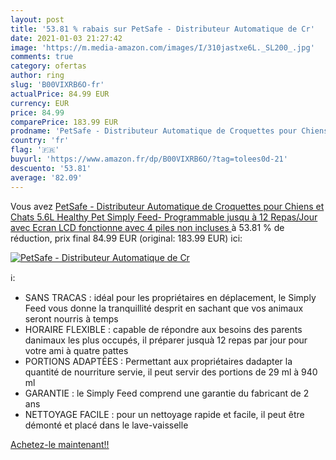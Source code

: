 ```yaml
---
layout: post
title: '53.81 % rabais sur PetSafe - Distributeur Automatique de Cr'
date: 2021-01-03 21:27:42
image: 'https://m.media-amazon.com/images/I/310jastxe6L._SL200_.jpg'
comments: true
category: ofertas
author: ring
slug: 'B00VIXRB6O-fr'
actualPrice: 84.99 EUR
currency: EUR
price: 84.99
comparePrice: 183.99 EUR
prodname: 'PetSafe - Distributeur Automatique de Croquettes pour Chiens et Chats 5.6L Healthy Pet Simply Feed- Programmable jusqu à 12 Repas/Jour avec Ecran LCD  fonctionne avec 4 piles  non incluses '
country: 'fr'
flag: '🇫🇷'
buyurl: 'https://www.amazon.fr/dp/B00VIXRB6O/?tag=tolees0d-21'
descuento: '53.81'
average: '82.09'
---
```


Vous avez [PetSafe - Distributeur Automatique de Croquettes pour Chiens et Chats 5.6L Healthy Pet Simply Feed- Programmable jusqu à 12 Repas/Jour avec Ecran LCD  fonctionne avec 4 piles  non incluses ](https://www.amazon.fr/dp/B00VIXRB6O/?tag=tolees0d-21)  à  53.81 % de réduction, prix final  84.99 EUR (original: 183.99 EUR) ici:

[![PetSafe - Distributeur Automatique de Cr](https://m.media-amazon.com/images/I/310jastxe6L._SL200_.jpg)](https://www.amazon.fr/dp/B00VIXRB6O/?tag=tolees0d-21)

ℹ️:

- SANS TRACAS : idéal pour les propriétaires en déplacement, le Simply Feed vous donne la tranquillité desprit en sachant que vos animaux seront nourris à temps
- HORAIRE FLEXIBLE : capable de répondre aux besoins des parents danimaux les plus occupés, il préparer jusquà 12 repas par jour pour votre ami à quatre pattes
- PORTIONS ADAPTÉES : Permettant aux propriétaires dadapter la quantité de nourriture servie, il peut servir des portions de 29 ml à 940 ml
- GARANTIE : le Simply Feed comprend une garantie du fabricant de 2 ans
- NETTOYAGE FACILE : pour un nettoyage rapide et facile, il peut être démonté et placé dans le lave-vaisselle

[Achetez-le maintenant!!](https://www.amazon.fr/dp/B00VIXRB6O/?tag=tolees0d-21)
